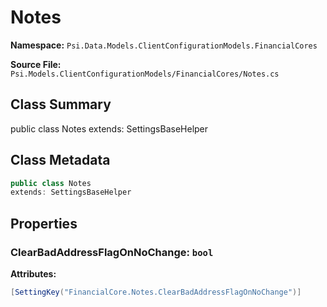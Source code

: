# Notes

**Namespace:** `Psi.Data.Models.ClientConfigurationModels.FinancialCores`

**Source File:** `Psi.Models.ClientConfigurationModels/FinancialCores/Notes.cs`

## Class Summary

public class Notes
extends: SettingsBaseHelper

## Class Metadata

```typescript
public class Notes
extends: SettingsBaseHelper
```

## Properties

### ClearBadAddressFlagOnNoChange: `bool`

**Attributes:**
```csharp
[SettingKey("FinancialCore.Notes.ClearBadAddressFlagOnNoChange")]
```
